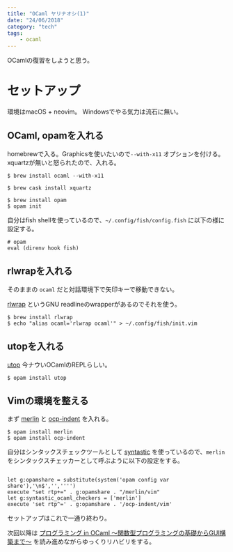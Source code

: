 ```yaml
---
title: "OCaml ヤリナオシ(1)"
date: "24/06/2018"
category: "tech"
tags:
    - ocaml
---
```


OCamlの復習をしようと思う。

# セットアップ

環境はmacOS + neovim。
Windowsでやる気力は流石に無い。

## OCaml, opamを入れる

homebrewで入る。Graphicsを使いたいので`--with-x11` オプションを付ける。
xquartzが無いと怒られたので、入れる。

```shell-session
$ brew install ocaml --with-x11
```

```shell-session
$ brew cask install xquartz
```

```shell-session
$ brew install opam
$ opam init
```

自分はfish shellを使っているので、`~/.config/fish/config.fish` に以下の様に設定する。

```fish
# opam
eval (direnv hook fish)
```

## rlwrapを入れる

そのままの `ocaml` だと対話環境下で矢印キーで移動できない。

[rlwrap](https://github.com/hanslub42/rlwrap) というGNU readlineのwrapperがあるのでそれを使う。

```shell-session
$ brew install rlwrap
$ echo "alias ocaml='rlwrap ocaml'" > ~/.config/fish/init.vim
```
## utopを入れる

[utop](https://github.com/diml/utop) 今ナウいOCamlのREPLらしい。

```shell-session
$ opam install utop
```

## Vimの環境を整える

まず [merlin](https://github.com/ocaml/merlin) と [ocp-indent](http://www.typerex.org/ocp-indent.html) を入れる。


```shell-session
$ opam install merlin
$ opam install ocp-indent
```

自分はシンタックスチェックツールとして [syntastic](https://github.com/scrooloose/syntastic) を使っているので、`merlin` をシンタックスチェッカーとして呼ぶように以下の設定をする。

```vim

let g:opamshare = substitute(system('opam config var share'),'\n$','','''')
execute "set rtp+=" . g:opamshare . "/merlin/vim"
let g:syntastic_ocaml_checkers = ['merlin']
execute 'set rtp^=' . g:opamshare . '/ocp-indent/vim'
```


セットアップはこれで一通り終わり。

次回以降は [プログラミング in OCaml 〜関数型プログラミングの基礎からGUI構築まで〜](https://www.amazon.co.jp/dp/B00QRPI1AS/) を読み進めながらゆっくりリハビリをする。
